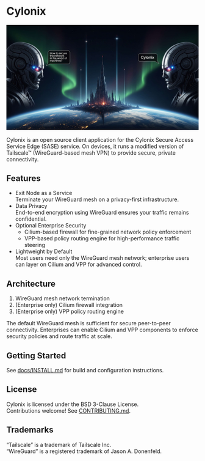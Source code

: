 # Cylonix

![Cylonix](./landing.jpeg)

Cylonix is an open source client application for the Cylonix Secure Access Service Edge (SASE) service. On devices, it runs a modified version of Tailscale™ (WireGuard-based mesh VPN) to provide secure, private connectivity.

## Features

- Exit Node as a Service  
  Terminate your WireGuard mesh on a privacy-first infrastructure.  
- Data Privacy  
  End-to-end encryption using WireGuard ensures your traffic remains confidential.  
- Optional Enterprise Security  
  - Cilium-based firewall for fine-grained network policy enforcement  
  - VPP-based policy routing engine for high-performance traffic steering  
- Lightweight by Default  
  Most users need only the WireGuard mesh network; enterprise users can layer on Cilium and VPP for advanced control.

## Architecture

1. WireGuard mesh network termination  
2. (Enterprise only) Cilium firewall integration  
3. (Enterprise only) VPP policy routing engine

The default WireGuard mesh is sufficient for secure peer-to-peer connectivity. Enterprises can enable Cilium and VPP components to enforce security policies and route traffic at scale.

## Getting Started

See [docs/INSTALL.md](docs/INSTALL.md) for build and configuration instructions.

## License

Cylonix is licensed under the BSD 3-Clause License.  
Contributions welcome! See [CONTRIBUTING.md](docs/CONTRIBUTING.md).

## Trademarks

“Tailscale” is a trademark of Tailscale Inc.  
“WireGuard” is a registered trademark of Jason A. Donenfeld.  